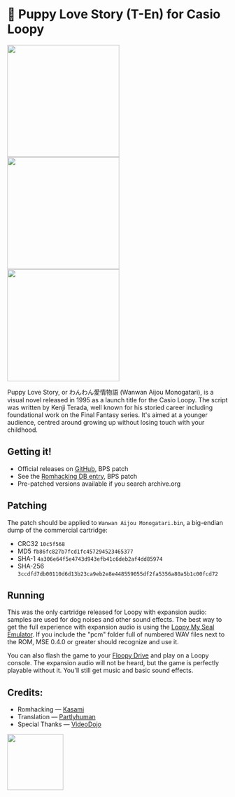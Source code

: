 # 💞 Puppy Love Story (T-En) for Casio Loopy

<img src="https://media.githubusercontent.com/media/partlyhuman/puppy-love-story/main/homepage/src/shot01.png" width="256"> <img src="https://media.githubusercontent.com/media/partlyhuman/puppy-love-story/main/homepage/src/shot02.png" width="256"> <img src="https://media.githubusercontent.com/media/partlyhuman/puppy-love-story/main/homepage/src/shot04.png" width="256">

Puppy Love Story, or わんわん愛情物語 (Wanwan Aijou Monogatari), is a visual novel released in 1995 as a launch title for the Casio Loopy. The script was written by Kenji Terada, well known for his storied career including foundational work on the Final Fantasy series. It's aimed at a younger audience, centred around growing up without losing touch with your childhood.

## Getting it!

* Official releases on [GitHub](https://github.com/partlyhuman/puppy-love-story/releases/), BPS patch
* See the [Romhacking DB entry](https://romhack.ing/database/content/entry/79qRrLCvRwC0K4tySOyC3A), BPS patch
* Pre-patched versions available if you search archive.org

## Patching

The patch should be applied to `Wanwan Aijou Monogatari.bin`, a big-endian dump of the commercial cartridge:

* CRC32 `10c5f568`
* MD5 `fb86fc827b7fcd1fc457294523465377`
* SHA-1 `4a306e64f5e4743d943efb41c6deb2af4dd85974`
* SHA-256 `3ccdfd7db00110d6d13b23ca9eb2e8e448559055df2fa5356a80a5b1c00fcd72`

## Running

This was the only cartridge released for Loopy with expansion audio: samples are used for dog noises and other sound effects. The best way to get the full experience with expansion audio is using the [Loopy My Seal Emulator](https://github.com/partlyhuman/LoopyMSE/releases/). If you include the "pcm" folder full of numbered WAV files next to the ROM, MSE 0.4.0 or greater should recognize and use it.

You can also flash the game to your [Floopy Drive](https://github.com/partlyhuman/floopydrive) and play on a Loopy console. The expansion audio will not be heard, but the game is perfectly playable without it. You'll still get music and basic sound effects.

## Credits:

* Romhacking — [Kasami](https://kasami.net)
* Translation — [Partlyhuman](https://partlyhuman.com)
* Special Thanks — [VideoDojo](https://www.youtube.com/@VideoDojoPro)

<img src="https://media.githubusercontent.com/media/partlyhuman/puppy-love-story/main/homepage/src/baku.webp" width="128">
